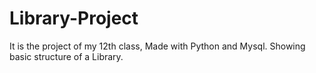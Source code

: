 # Library-Project
It is the project of my 12th class, Made with Python and Mysql.
Showing basic structure of a Library.
